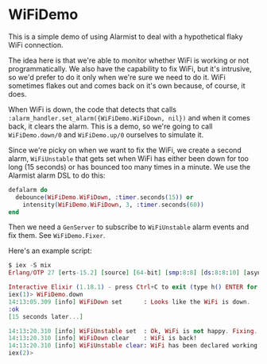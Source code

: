 # WiFiDemo

This is a simple demo of using Alarmist to deal with a hypothetical flaky WiFi
connection.

The idea here is that we're able to monitor whether WiFi is working or not
programmatically. We also have the capability to fix WiFi, but it's intrusive,
so we'd prefer to do it only when we're sure we need to do it. WiFi sometimes
flakes out and comes back on it's own because, of course, it does.

When WiFi is down, the code that detects that calls
`:alarm_handler.set_alarm({WiFiDemo.WiFiDown, nil})` and when it comes back, it
clears the alarm. This is a demo, so we're going to call `WiFiDemo.down/0` and
`WiFiDemo.up/0` ourselves to simulate it.

Since we're picky on when we want to fix the WiFi, we create a second alarm,
`WiFiUnstable` that gets set when WiFi has either been down for too long (15
seconds) or has bounced too many times in a minute. We use the Alarmist alarm
DSL to do this:

```elixir
defalarm do
  debounce(WiFiDemo.WiFiDown, :timer.seconds(15)) or
    intensity(WiFiDemo.WiFiDown, 3, :timer.seconds(60))
end
```

Then we need a `GenServer` to subscribe to `WiFiUnstable` alarm events and fix
them. See `WiFiDemo.Fixer`.

Here's an example script:

```elixir
$ iex -S mix
Erlang/OTP 27 [erts-15.2] [source] [64-bit] [smp:8:8] [ds:8:8:10] [async-threads:1] [jit]

Interactive Elixir (1.18.1) - press Ctrl+C to exit (type h() ENTER for help)
iex(1)> WiFiDemo.down
14:13:05.309 [info] WiFiDown set      : Looks like the WiFi is down.
:ok
[15 seconds later...]

14:13:20.310 [info] WiFiUnstable set  : Ok, WiFi is not happy. Fixing...
14:13:20.310 [info] WiFiDown clear    : WiFi is back!
14:13:20.310 [info] WiFiUnstable clear: WiFi has been declared working!
iex(2)>
```
